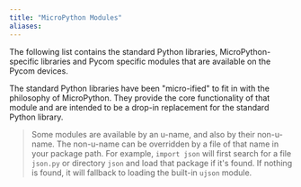 ```yaml
---
title: "MicroPython Modules"
aliases:
---
```


The following list contains the standard Python libraries, MicroPython-specific libraries and Pycom specific modules that are available on the Pycom devices.

The standard Python libraries have been "micro-ified" to fit in with the philosophy of MicroPython. They provide the core functionality of that module and are intended to be a drop-in replacement for the standard Python library.

> Some modules are available by an u-name, and also by their non-u-name. The non-u-name can be overridden by a file of that name in your package path. For example, `import json` will first search for a file `json.py` or directory `json` and load that package if it's found. If nothing is found, it will fallback to loading the built-in `ujson` module.

